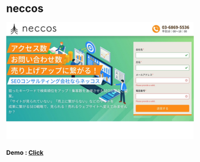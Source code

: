 # neccos
![enter image description here](https://github.com/ratanont-s/neccos/blob/master/screenshot.jpeg?raw=true)
### Demo : [Click](https://neccos.vercel.app/)

